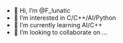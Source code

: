 - 👋 Hi, I’m @F_lunatic
- 👀 I’m interested in C/C++/AI/Python
- 🌱 I’m currently learning AI/C++
- 💞️ I’m looking to collaborate on ...
<!---
F_lunatic is a ✨ special ✨ repository because its `README.md` (this file) appears on your GitHub profile.
You can click the Preview link to take a look at your changes.
--->
